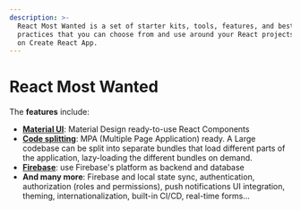 ```yaml
---
description: >-
  React Most Wanted is a set of starter kits, tools, features, and best
  practices that you can choose from and use around your React projects, built
  on Create React App.
---
```


# React Most Wanted

The **features** include:

* [**Material UI**](https://material-ui.com/): Material Design ready-to-use React Components
* [**Code splitting**](https://webpack.js.org/guides/code-splitting/): MPA \(Multiple Page Application\) ready. A Large codebase can be split into separate bundles that load different parts of the application, lazy-loading the different bundles on demand.
* [**Firebase**](https://firebase.google.com/): use Firebase's platform as backend and database
* **And many more**: Firebase and local state sync, authentication, authorization \(roles and permissions\), push notifications UI integration, theming, internationalization, built-in CI/CD, real-time forms...

